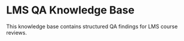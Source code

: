 # LMS QA Knowledge Base

This knowledge base contains structured QA findings for LMS course reviews.